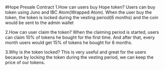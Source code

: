 #Hope Presale Contract
1.How can users buy Hope token?
 Users can buy token using Juno and IBC Atom(Wrapped Atom).
 When the user buy the token, the token is locked during the vesting period(6 months) and the coin would be sent to the admin wallet

2.How can user claim the token?
 When the claiming period is started, users can claim 10% of tokens he bought for the first time.
 And after that, every month users would get 15% of tokens he bought for 6 months.

3.Why is the token locked?
 This is very useful and great for the users because by locking the token during the vesting period, we can keep the price of our tokens.